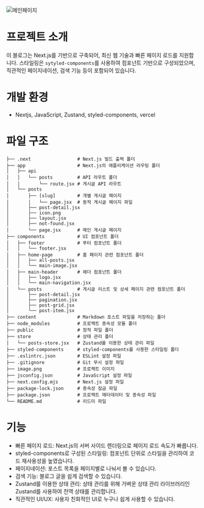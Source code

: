 ![메인페이지](//readme/image.png)

# 프로젝트 소개

이 블로그는 Next.js를 기반으로 구축되어, 최신 웹 기술과 빠른 페이지 로드를 지원합니다.
스타일링은 `sytyled-components`를 사용하여 컴포넌트 기반으로 구성되었으며, 직관적인 페이지네이션, 검색 기능 등이 포함되어 있습니다.

# 개발 환경

- Nextjs, JavaScript, Zustand, styled-components, vercel

# 파일 구조

```plaintext
├── .next                 # Next.js 빌드 출력 폴더
├── app                   # Next.js의 애플리케이션 라우팅 폴더
│   ├── api
│   │   └── posts         # API 라우트 폴더
│   │       └── route.jsx # 게시글 API 라우트
│   └── posts
│       ├── [slug]        # 개별 게시글 페이지
│       │   └── page.jsx  # 동적 게시글 페이지 파일
│       ├── post-detail.jsx
│       ├── icon.png
│       ├── layout.jsx
│       ├── not-found.jsx
│       └── page.jsx      # 메인 게시글 페이지
├── components            # UI 컴포넌트 폴더
│   ├── footer            # 푸터 컴포넌트 폴더
│   │   └── footer.jsx
│   ├── home-page         # 홈 페이지 관련 컴포넌트 폴더
│   │   ├── all-posts.jsx
│   │   └── main-image.jsx
│   ├── main-header       # 헤더 컴포넌트 폴더
│   │   ├── logo.jsx
│   │   └── main-navigation.jsx
│   └── posts             # 게시글 리스트 및 상세 페이지 관련 컴포넌트 폴더
│       ├── post-detail.jsx
│       ├── pagination.jsx
│       ├── post-grid.jsx
│       └── post-item.jsx
├── content               # Markdown 포스트 파일을 저장하는 폴더
├── node_modules          # 프로젝트 종속성 모듈 폴더
├── public                # 정적 파일 폴더
├── store                 # 상태 관리 폴더
│   └── posts-store.jsx   # Zustand를 이용한 상태 관리 파일
├── styled-components     # styled-components를 사용한 스타일링 폴더
├── .eslintrc.json        # ESLint 설정 파일
├── .gitignore            # Git 무시 설정 파일
├── image.png             # 프로젝트 이미지
├── jsconfig.json         # JavaScript 설정 파일
├── next.config.mjs       # Next.js 설정 파일
├── package-lock.json     # 종속성 잠금 파일
├── package.json          # 프로젝트 메타데이터 및 종속성 파일
└── README.md             # 리드미 파일

```

# 기능

- 빠른 페이지 로드: Next.js의 서버 사이드 렌더링으로 페이지 로드 속도가 빠릅니다.
- styled-components로 구성된 스타일링: 컴포넌트 단위로 스타일을 관리하여 코드 재사용성을 높였습니다.
- 페이지네이션: 포스트 목록을 페이지별로 나눠서 볼 수 있습니다.
- 검색 기능: 블로그 글을 쉽게 검색할 수 있습니다.
- Zustand를 이용한 상태 관리: 상태 관리를 위해 가벼운 상태 관리 라이브러리인 Zustand를 사용하여 전역 상태를 관리합니다.
- 직관적인 UI/UX: 사용자 친화적인 UI로 누구나 쉽게 사용할 수 있습니다.


